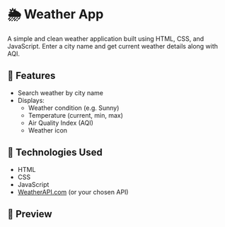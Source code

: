 # 🌦️ Weather App

A simple and clean weather application built using HTML, CSS, and JavaScript. Enter a city name and get current weather details along with AQI.

## 🚀 Features

- Search weather by city name
- Displays:
  - Weather condition (e.g. Sunny)
  - Temperature (current, min, max)
  - Air Quality Index (AQI)
  - Weather icon

## 🔧 Technologies Used

- HTML
- CSS
- JavaScript
- [WeatherAPI.com](https://www.weatherapi.com/docs/)
(or your chosen API)

## 📸 Preview


